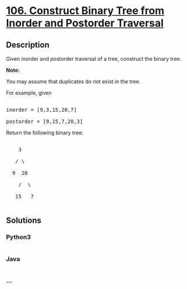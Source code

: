 # [106. Construct Binary Tree from Inorder and Postorder Traversal](https://leetcode.com/problems/construct-binary-tree-from-inorder-and-postorder-traversal)

## Description
<p>Given inorder and postorder traversal of a tree, construct the binary tree.</p>



<p><strong>Note:</strong><br />

You may assume that duplicates do not exist in the tree.</p>



<p>For example, given</p>



<pre>

inorder =&nbsp;[9,3,15,20,7]

postorder = [9,15,7,20,3]</pre>



<p>Return the following binary tree:</p>



<pre>

    3

   / \

  9  20

    /  \

   15   7

</pre>




## Solutions


<!-- tabs:start -->

### **Python3**

```python

```

### **Java**

```java

```

### **...**
```

```

<!-- tabs:end -->
